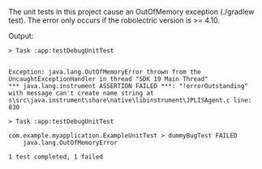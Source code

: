 The unit tests in this project cause an OutOfMemory exception (./gradlew test).
The error only occurs if the robolectric version is >= 4.10.

Output:

```
> Task :app:testDebugUnitTest


Exception: java.lang.OutOfMemoryError thrown from the UncaughtExceptionHandler in thread "SDK 19 Main Thread"
*** java.lang.instrument ASSERTION FAILED ***: "!errorOutstanding" with message can't create name string at s\src\java.instrument\share\native\libinstrument\JPLISAgent.c line: 830

> Task :app:testDebugUnitTest

com.example.myapplication.ExampleUnitTest > dummyBugTest FAILED
    java.lang.OutOfMemoryError

1 test completed, 1 failed
```